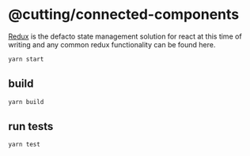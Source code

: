 # @cutting/connected-components

[Redux](https://redux.js.org/) is the defacto state management solution for react at this time of writing and any common redux functionality can be found here.

```sh
yarn start
```

## build

```sh
yarn build
```

## run tests

```sh
yarn test
```

